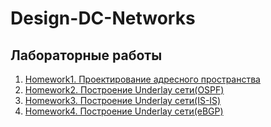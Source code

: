 # Design-DC-Networks

## Лабораторные работы

1. [Homework1. Проектирование адресного пространства](https://github.com/ilya0693/Design-DC-Networks/tree/main/Homework1)
2. [Homework2. Построение Underlay сети(OSPF)](https://github.com/ilya0693/Design-DC-Networks/tree/main/Homework2)
3. [Homework3. Построение Underlay сети(IS-IS)](https://github.com/ilya0693/Design-DC-Networks/tree/main/Homework3)
4. [Homework4. Построение Underlay сети(eBGP)](https://github.com/ilya0693/Design-DC-Networks/tree/main/Homework4)
